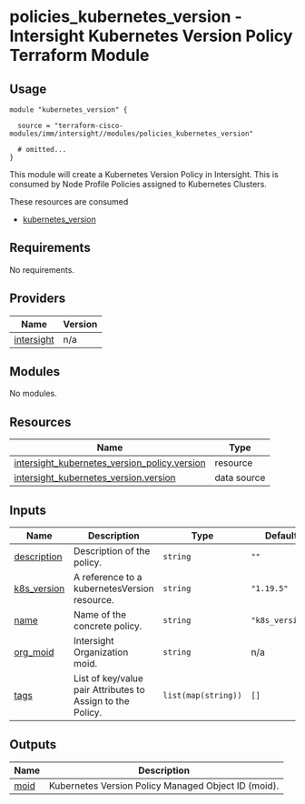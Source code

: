 # policies_kubernetes_version - Intersight Kubernetes Version Policy Terraform Module

## Usage

```hcl
module "kubernetes_version" {

  source = "terraform-cisco-modules/imm/intersight//modules/policies_kubernetes_version"

  # omitted...
}
```

This module will create a Kubernetes Version Policy in Intersight.  This is consumed by Node Profile Policies assigned to Kubernetes Clusters.  

These resources are consumed

* [kubernetes_version](https://registry.terraform.io/providers/CiscoDevNet/intersight/latest/docs/resources/kubernetes_version_policy)

<!-- BEGINNING OF PRE-COMMIT-TERRAFORM DOCS HOOK -->
## Requirements

No requirements.

## Providers

| Name | Version |
|------|---------|
| <a name="provider_intersight"></a> [intersight](#provider\_intersight) | n/a |

## Modules

No modules.

## Resources

| Name | Type |
|------|------|
| [intersight_kubernetes_version_policy.version](https://registry.terraform.io/providers/CiscoDevNet/intersight/latest/docs/resources/kubernetes_version_policy) | resource |
| [intersight_kubernetes_version.version](https://registry.terraform.io/providers/CiscoDevNet/intersight/latest/docs/data-sources/kubernetes_version) | data source |

## Inputs

| Name | Description | Type | Default | Required |
|------|-------------|------|---------|:--------:|
| <a name="input_description"></a> [description](#input\_description) | Description of the policy. | `string` | `""` | no |
| <a name="input_k8s_version"></a> [k8s\_version](#input\_k8s\_version) | A reference to a kubernetesVersion resource. | `string` | `"1.19.5"` | no |
| <a name="input_name"></a> [name](#input\_name) | Name of the concrete policy. | `string` | `"k8s_version"` | no |
| <a name="input_org_moid"></a> [org\_moid](#input\_org\_moid) | Intersight Organization moid. | `string` | n/a | yes |
| <a name="input_tags"></a> [tags](#input\_tags) | List of key/value pair Attributes to Assign to the Policy. | `list(map(string))` | `[]` | no |

## Outputs

| Name | Description |
|------|-------------|
| <a name="output_moid"></a> [moid](#output\_moid) | Kubernetes Version Policy Managed Object ID (moid). |
<!-- END OF PRE-COMMIT-TERRAFORM DOCS HOOK -->
